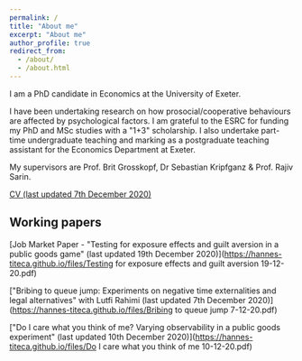 ```yaml
---
permalink: /
title: "About me"
excerpt: "About me"
author_profile: true
redirect_from: 
  - /about/
  - /about.html
---
```

I am a PhD candidate in Economics at the University of Exeter.

I have been undertaking research on how prosocial/cooperative behaviours are affected by psychological factors. I am grateful to the ESRC for funding my PhD and MSc studies with a "1+3" scholarship. I also undertake part-time undergraduate teaching and marking as a postgraduate teaching assistant for the Economics Department at Exeter.

My supervisors are Prof. Brit Grosskopf, Dr Sebastian Kripfganz & Prof. Rajiv Sarin.

[CV (last updated 7th December 2020)](https://hannes-titeca.github.io/files/CV.pdf)


## Working papers


[Job Market Paper - "Testing for exposure effects and guilt aversion in a public goods game" (last updated 19th December 2020)](https://hannes-titeca.github.io/files/Testing for exposure effects and guilt aversion 19-12-20.pdf)

["Bribing to queue jump:  Experiments on negative time externalities and legal alternatives" with Lutfi Rahimi (last updated 7th December 2020)](https://hannes-titeca.github.io/files/Bribing to queue jump 7-12-20.pdf)

["Do I care what you think of me?  Varying observability in a public goods experiment" (last updated 10th December 2020)](https://hannes-titeca.github.io/files/Do I care what you think of me 10-12-20.pdf)